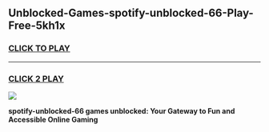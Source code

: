 
## Unblocked-Games-spotify-unblocked-66-Play-Free-5kh1x
<h3>
<a href="https://premium76.site?title=spotify-unblocked-66&ref=12A">CLICK TO PLAY</a></h3>
<hr>

<h3>
<a href="https://premium76.site?title=spotify-unblocked-66&ref=12A">CLICK 2 PLAY</a>
  
</h3>

<a href="https://premium76.site?title=spotify-unblocked-66&ref=12A"><img src="https://clearcache.store/games.png"></a>


**spotify-unblocked-66 games unblocked: Your Gateway to Fun and Accessible Online Gaming**
